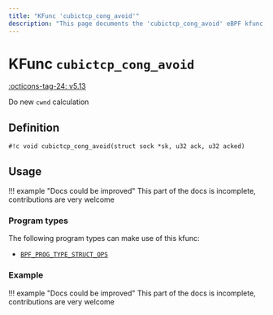 ```yaml
---
title: "KFunc 'cubictcp_cong_avoid'"
description: "This page documents the 'cubictcp_cong_avoid' eBPF kfunc, including its definition, usage, program types that can use it, and examples."
---
```

# KFunc `cubictcp_cong_avoid`

<!-- [FEATURE_TAG](cubictcp_cong_avoid) -->
[:octicons-tag-24: v5.13](https://github.com/torvalds/linux/commit/e78aea8b2170be1b88c96a4d138422986a737336)
<!-- [/FEATURE_TAG] -->

Do new `cwnd` calculation

## Definition

<!-- [KFUNC_DEF] -->
`#!c void cubictcp_cong_avoid(struct sock *sk, u32 ack, u32 acked)`
<!-- [/KFUNC_DEF] -->

## Usage

!!! example "Docs could be improved"
    This part of the docs is incomplete, contributions are very welcome

### Program types

The following program types can make use of this kfunc:

<!-- [KFUNC_PROG_REF] -->
- [`BPF_PROG_TYPE_STRUCT_OPS`](../program-type/BPF_PROG_TYPE_STRUCT_OPS.md)
<!-- [/KFUNC_PROG_REF] -->

### Example

!!! example "Docs could be improved"
    This part of the docs is incomplete, contributions are very welcome

